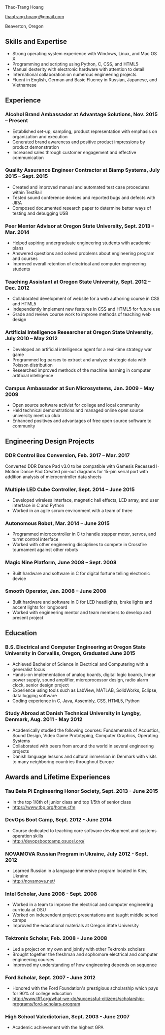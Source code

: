 Thao-Trang Hoang

thaotrang.hoang@gmail.com

Beaverton, Oregon

Skills and Expertise
--------------------
- Strong operating system experience with Windows, Linux, and Mac OS X
- Programming and scripting using Python, C, CSS, and HTML5
- Manual dexterity with electronic hardware with attention to detail
- International collaboration on numerous engineering projects
- Fluent in English, German and Basic Fluency in Russian, Japanese, and Vietnamese

Experience
----------

### Alcohol Brand Ambassador at Advantage Solutions, Nov. 2015 – Present
- Established set-up, sampling, product representation with emphasis on organization and execution
- Generated brand awareness and positive product impressions by product demonstration
- Increased sales through customer engagement and effective communication

### Quality Assurance Engineer Contractor at Biamp Systems, July 2015 – Sept. 2015
- Created and improved manual and automated test case procedures within TestRail
- Tested sound conference devices and reported bugs and defects with JIRA
- Composed documented research paper to determine better ways of testing and debugging USB

### Peer Mentor Advisor at Oregon State University, Sept. 2013 – Mar. 2014
- Helped aspiring undergraduate engineering students with academic plans
- Answered questions and solved problems about engineering program and courses
- Improved overall retention of electrical and computer engineering students

### Teaching Assistant at Oregon State University, Sept. 2012 – Dec. 2012
- Collaborated development of website for a web authoring course in CSS and HTML5
- Independently implement new features in CSS and HTML5 for future use
- Grade and review course work to improve methods of teaching web design

### Artificial Intelligence Researcher at Oregon State University, July 2010 – May 2012
- Developed an artificial intelligence agent for a real-time strategy war game
- Programmed log parses to extract and analyze strategic data with Poisson distribution
- Researched improved methods of the machine learning in computer artificial intelligence

### Campus Ambassador at Sun Microsystems, Jan. 2009 – May 2009
- Open source software activist for college and local community
- Held technical demonstrations and managed online open source university meet up club
- Enhanced positives and advantages of free open source software to community

Engineering Design Projects
---------------------------

### DDR Control Box Conversion, Feb. 2017 – Mar. 2017
Converted DDR Dance Pad v3.0 to be compatible with Gamesis Recessed I-Motion Dance Pad
Created pin-out diagrams for 15-pin serial port with addition analysis of microcontroller data sheets

### Multiple LED Cube Controller, Sept. 2014 – June 2015
- Developed wireless interface, magnetic hall effects, LED array, and user interface in C and Python
- Worked in an agile scrum environment with a team of three

### Autonomous Robot, Mar. 2014 – June 2015
- Programmed microcontroller in C to handle stepper motor, servos, and turret control interface
- Worked with other engineering disciplines to compete in Crossfire tournament against other robots

### Magic Nine Platform, June 2008 – Sept. 2008
- Built hardware and software in C for digital fortune telling electronic device

### Smooth Operator, Jan. 2008 – June 2008
- Built hardware and software in C for LED headlights, brake lights and accent lights for longboard
- Worked with engineering mentor and team members to develop and present project

Education
---------
### B.S. Electrical and Computer Engineering at Oregon State University in Corvallis, Oregon, Graduated June 2015

- Achieved Bachelor of Science in Electrical and Computering with a generalist focus
- Hands-on implementation of analog boards, digital logic boards, linear power supply, sound amplifier, microprocessor design, radio alarm clock, senior design project
- Experience using tools such as LabView, MATLAB, SolidWorks, Eclipse, data logging software
- Coding experience in C, Java, Assembly, CSS, HTML5, Python

### Study Abroad at Danish Technical University in Lyngby, Denmark, Aug. 2011 - May 2012

- Academically studied the following courses: Fundamentals of Acoustics, Sound Design, Video Game Prototyping, Computer Graphics, Operating Systems
- Collaborated with peers from around the world in several engineering projects
- Danish language lessons and cultural immersion in Denmark with visits to many neighboring countries throughout Europe

Awards and Lifetime Experiences
-------------------------------

### Tau Beta Pi Engineering Honor Society, Sept. 2013 - June 2015
- In the top 1/8th of junior class and top 1/5th of senior class
- https://www.tbp.org/home.cfm

### DevOps Boot Camp, Sept. 2012 - June 2014
- Course dedicated to teaching core software development and systems operation skills
- http://devopsbootcamp.osuosl.org/

### NOVAMOVA Russian Program in Ukraine, July 2012 - Sept. 2012
- Learned Russian in a language immersive program located in Kiev, Ukraine
- http://novamova.net/

### Intel Scholar, June 2008 - Sept. 2008
- Worked in a team to improve the electrical and computer engineering curricula at OSU
- Worked on independent project presentations and taught middle school camps
- Improved the educational materials at Oregon State University

### Tektronix Scholar, Feb. 2008 - June 2008
- Led a project on my own and jointly with other Tektronix scholars
- Brought together the freshman and sophomore electrical and computer engineering courses
- Improved my understanding of how engineering depends on sequence

### Ford Scholar, Sept. 2007 - June 2012
- Honored with the Ford Foundation's prestigious scholarship which pays for 90% of college education
- http://www.tfff.org/what-we-do/successful-citizens/scholarship-programs/ford-scholars-program

### High School Valedictorian, Sept. 2003 - June 2007
- Academic achievement with the highest GPA
